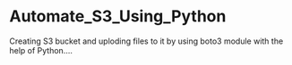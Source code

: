 # Automate_S3_Using_Python
Creating S3 bucket and uploding files to it by using boto3 module with the help of Python....
